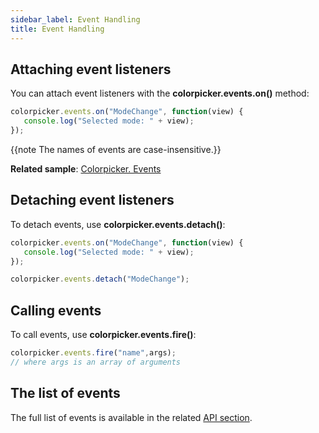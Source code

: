 ```yaml
---
sidebar_label: Event Handling
title: Event Handling
---          
```


## Attaching event listeners

You can attach event listeners with the **colorpicker.events.on()** method:

~~~js
colorpicker.events.on("ModeChange", function(view) {
   console.log("Selected mode: " + view); 
});
~~~

{{note The names of events are case-insensitive.}}

**Related sample**: [Colorpicker. Events](https://snippet.dhtmlx.com/fllgaabo)

## Detaching event listeners

To detach events, use **colorpicker.events.detach()**:

~~~js
colorpicker.events.on("ModeChange", function(view) {
   console.log("Selected mode: " + view); 
});

colorpicker.events.detach("ModeChange");
~~~

## Calling events

To call events, use **colorpicker.events.fire()**:

~~~js
colorpicker.events.fire("name",args);
// where args is an array of arguments
~~~

## The list of events

The full list of events is available in the related [API section](colorpicker/api/api_overview.md#events).
